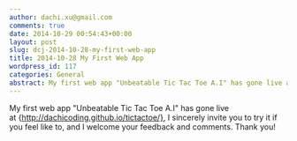 ```yaml
---
author: dachi.xu@gmail.com
comments: true
date: 2014-10-29 00:54:43+00:00
layout: post
slug: dcj-2014-10-28-my-first-web-app
title: 2014-10-28 My First Web App
wordpress_id: 117
categories: General
abstract: My first web app "Unbeatable Tic Tac Toe A.I" has gone live at {http://dachicoding.github.io/tictactoe/}
---
```


My first web app "Unbeatable Tic Tac Toe A.I" has gone live at {http://dachicoding.github.io/tictactoe/}, I sincerely invite you to try it if you feel like to, and I welcome your feedback and comments. Thank you!


